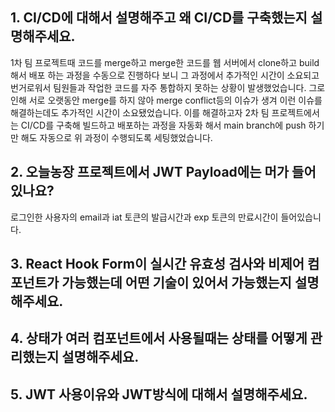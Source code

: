 ## 1. CI/CD에 대해서 설명해주고 왜 CI/CD를 구축했는지 설명해주세요.

1차 팀 프로젝트때 코드를 merge하고 merge한 코드를 웹 서버에서 clone하고 build해서 배포 하는 과정을 수동으로 진행하다 보니 그 과정에서 추가적인 시간이 소요되고 번거로워서 팀원들과 작업한 코드를 자주 통합하지 못하는 상황이 발생했었습니다. 
그로인해 서로 오랫동안 merge를 하지 않아 merge conflict등의 이슈가 생겨 이런 이슈를 해결하는데도 추가적인 시간이 소요됐었습니다.
이를 해결하고자 2차 팀 프로젝트에서는 CI/CD를 구축해 빌드하고 배포하는 과정을 자동화 해서 main branch에 push 하기만 해도 자동으로 위 과정이 수행되도록 세팅했었습니다.

## 2. 오늘농장 프로젝트에서 JWT Payload에는 머가 들어있나요?

로그인한 사용자의 email과 iat 토큰의 발급시간과 exp 토큰의 만료시간이 들어있습니다. 

## 3. React Hook Form이 실시간 유효성 검사와 비제어 컴포넌트가 가능했는데 어떤 기술이 있어서 가능했는지 설명해주세요.

## 4. 상태가 여러 컴포넌트에서 사용될때는 상태를 어떻게 관리했는지 설명해주세요. 

## 5. JWT 사용이유와 JWT방식에 대해서 설명해주세요.